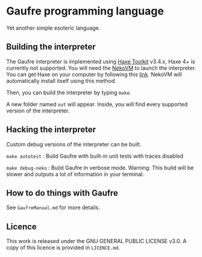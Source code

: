 # Gaufre programming language
Yet another simple esoteric language.

## Building the interpreter

The Gaufre interpreter is implemented using [Haxe Toolkit](https://haxe.org) v3.4.x, Haxe 4+ is currently not supported. You will need the [NekoVM](https://nekovm.org/) to launch the interpreter.
You can get Haxe on your computer by following this [link](https://haxe.org/download/linux/). NekoVM will automatically install itself using this method.

Then, you can build the interpreter by typing `make`.

A new folder named `out` will appear. Inside, you will find every supported version of the interpreter.

## Hacking the interpreter

Custom debug versions of the interpreter can be built. 

`make autotest` : Build Gaufre with built-in unit tests with traces disabled

`make debug-neko` : Build Gaufre in verbose mode. Warning: This build will be slower and outputs a lot of information in your terminal.

## How to do things with Gaufre

See `GaufreManual.md` for more details.

## Licence

This work is released under the GNU GENERAL PUBLIC LICENSE v3.0. A copy of this licence is provided in `LICENCE.md`.